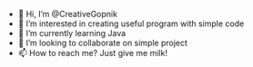 - 👋 Hi, I’m @CreativeGopnik
- 👀 I’m interested in creating useful program with simple code
- 🌱 I’m currently learning Java
- 💞️ I’m looking to collaborate on simple project
- 📫 How to reach me? Just give me milk!

<!---
CreativeGopnik/CreativeGopnik is a ✨ special ✨ repository because its `README.md` (this file) appears on your GitHub profile.
You can click the Preview link to take a look at your changes.
--->
